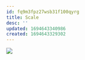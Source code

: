 ```yaml
---
id: fq9m3fpz27wsb31f100qyrg
title: Scale
desc: ''
updated: 1694643340986
created: 1694643329302
---
```

![](/assets/icon-scale.png)
